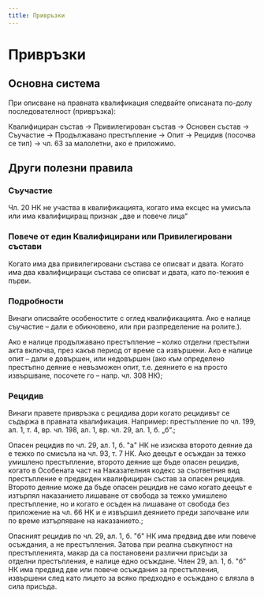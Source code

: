 ```yaml
---
title: Привръзки
---
```


# Привръзки

## Основна система
При описване на правната квалификация следвайте описаната по-долу последователност (привръзка):

Квалифициран състав → Привилегирован състав → Основен състав → Съучастие → Продължавано престъпление → Опит → Рецидив (посочва се тип) → чл. 63 за малолетни, ако е приложимо.

## Други полезни правила
### Съучастие
Чл. 20 НК не участва в квалификацията, когато има ексцес на умисъла или има квалифициращ признак „две и повече лица“
### Повече от един Квалифицирани или Привилегировани състави
Когато има два привилегировани състава се описват и двата. Когато има два квалифициращи състава се описват и двата, като по-тежкия е първи.
### Подробности
Винаги описвайте особеностите с оглед квалификацията. Ако е налице съучастие – дали е обикновено, или при разпределение на ролите.). 

Ако е налице продължавано престъпление – колко отделни престъпни акта включва, през какъв период от време са извършени. Ако е налице опит – дали е довършен, или недовършен (ако към определено престъпно деяние е невъзможен опит, т.е. деянието е на просто извършване, посочете го – напр. чл. 308 НК);
### Рецидив
Винаги правете привръзка с рецидива дори когато рецидивът се съдържа в правната квалификация. Например: престъпление по чл. 199, ал. 1, т. 4, вр. чл. 198, ал. 1, вр. чл. 29, ал. 1, б. „б“.;

Опасен рецидив по чл. 29, ал. 1, б. "а" НК не изисква второто деяние да е тежко по смисъла на чл. 93, т. 7 НК. Ако деецът е осъждан за тежко умишлено престъпление, второто деяние ще бъде опасен рецидив, когато в Особената част на Наказателния кодекс за съответния вид престъпление е предвиден квалифициран състав за опасен рецидив. Второто деяние може да бъде опасен рецидив не само когато деецът е изтърпял наказанието лишаване от свобода за тежко умишлено престъпление, но и когато е осъден на лишаване от свобода без приложение на чл. 66 НК и е извършил деянието преди започване или по време изтърпяване на наказанието.;

Опасният рецидив по чл. 29, ал. 1, б. "б" НК има предвид две или повече осъждания, а не престъпления. Затова при реална съвкупност на престъпленията, макар да са постановени различни присъди за отделни престъпления, е налице едно осъждане. Член 29, ал. 1, б. "б" НК има предвид две или повече осъждания за престъпления, извършени след като лицето за всяко предходно е осъждано с влязла в сила присъда.

